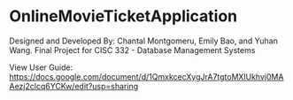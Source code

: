 # OnlineMovieTicketApplication

Designed and Developed By: Chantal Montgomeru, Emily Bao, and Yuhan Wang.
Final Project for CISC 332 - Database Management Systems

View User Guide: https://docs.google.com/document/d/1QmxkcecXygJrA7tgtoMXlUkhvj0MAAezj2clcq6YCKw/edit?usp=sharing
